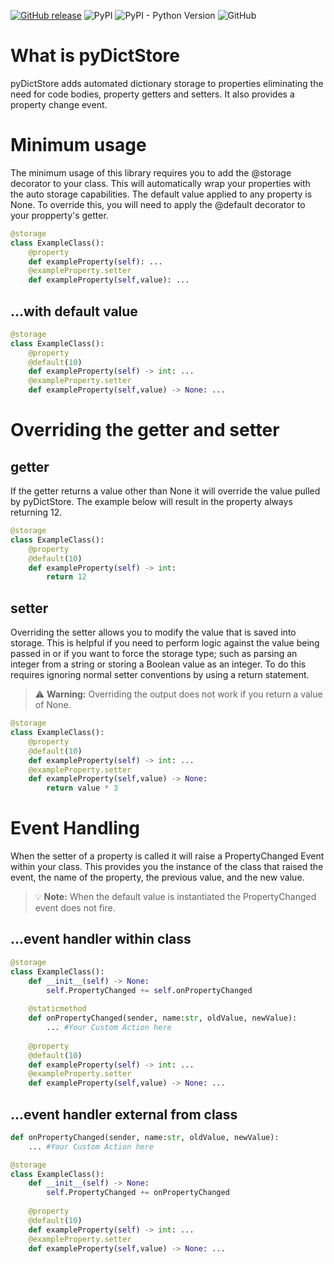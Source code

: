 [![GitHub release](https://img.shields.io/github/release/OpenWayside/pyDictStore.svg?label=GitHub%20release)](https://github.com/OpenWayside/pyDictStore/releases)
![PyPI](https://img.shields.io/pypi/v/pyDictStore)
![PyPI - Python Version](https://img.shields.io/pypi/pyversions/pyDictStore)
![GitHub](https://img.shields.io/github/license/OpenWayside/pyDictStore)

# What is pyDictStore

pyDictStore adds automated dictionary storage to properties eliminating the need for code bodies, property getters and setters. It also provides a property change event.


# Minimum usage
The minimum usage of this library requires you to add the @storage decorator to your class. This will automatically wrap your properties with the auto storage capabilities. The default value applied to any property is None. To override this, you will need to apply the @default decorator to your propperty's getter. 
```python
@storage
class ExampleClass(): 
    @property
    def exampleProperty(self): ...
    @exampleProperty.setter
    def exampleProperty(self,value): ...
```

## ...with default value
```python
@storage
class ExampleClass(): 
    @property
    @default(10)
    def exampleProperty(self) -> int: ...
    @exampleProperty.setter
    def exampleProperty(self,value) -> None: ...
```
# Overriding the getter and setter

## getter

If the getter returns a value other than None it will override the value pulled by pyDictStore. The example below will result in the property always returning 12.

```python
@storage
class ExampleClass(): 
    @property
    @default(10)
    def exampleProperty(self) -> int: 
        return 12
```

## setter

Overriding the setter allows you to modify the value that is saved into storage. This is helpful if you need to perform logic against the value being passed in or if you want to force the storage type; such as parsing an integer from a string or storing a Boolean value as an integer. To do this requires ignoring normal setter conventions by using a return statement.

> :warning: **Warning:** Overriding the output does not work if you return a value of None.

```python
@storage
class ExampleClass():
    @property 
    @default(10)
    def exampleProperty(self) -> int: ...
    @exampleProperty.setter
    def exampleProperty(self,value) -> None: 
        return value * 3
```

# Event Handling
When the setter of a property is called it will raise a PropertyChanged Event within your class. This provides you the instance of the class that raised the event, the name of the property, the previous value, and the new value.

> :bulb: **Note:** When the default value is instantiated the PropertyChanged event does not fire.

## ...event handler within class

```python
@storage
class ExampleClass(): 
    def __init__(self) -> None:
        self.PropertyChanged += self.onPropertyChanged
        
    @staticmethod
    def onPropertyChanged(sender, name:str, oldValue, newValue):
        ... #Your Custom Action here
        
    @property
    @default(10)
    def exampleProperty(self) -> int: ...
    @exampleProperty.setter
    def exampleProperty(self,value) -> None: ...
```

## ...event handler external from class

```python
def onPropertyChanged(sender, name:str, oldValue, newValue):
    ... #Your Custom Action here

@storage
class ExampleClass(): 
    def __init__(self) -> None:
        self.PropertyChanged += onPropertyChanged
              
    @property
    @default(10)
    def exampleProperty(self) -> int: ...
    @exampleProperty.setter
    def exampleProperty(self,value) -> None: ...
```
